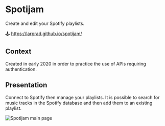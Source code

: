 # Spotijam

Create and edit your Spotify playlists.

🕹️ https://larprad.github.io/spotijam/

## Context

Created in early 2020 in order to practice the use of APIs requiring authentication.

## Presentation

Connect to Spotify then manage your playlists. It is possible to search for music tracks in the Spotify database and then add them to an existing playlist.

![Spotijam main page](https://user-images.githubusercontent.com/59915248/95831661-993ada00-0d39-11eb-911a-053309862534.png)
